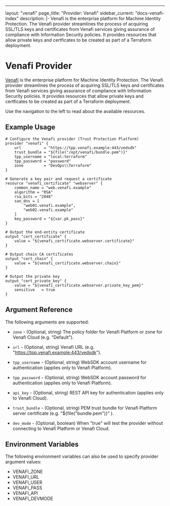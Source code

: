 ---
layout: "venafi"
page_title: "Provider: Venafi"
sidebar_current: "docs-venafi-index"
description: |-
  Venafi is the enterprise platform for Machine Identity Protection. The Venafi provider streamlines the process of acquiring SSL/TLS keys and certificates from Venafi services giving assurance of compliance with Information Security policies.  It provides resources that allow private keys and certficates to be created as part of a Terraform deployment.

# Venafi Provider

[Venafi](https://www.venafi.com) is the enterprise platform for Machine Identity
Protection. The Venafi provider streamlines the process of acquiring SSL/TLS
keys and certificates from Venafi services giving assurance of compliance with
Information Security policies.  It provides resources that allow private keys
and certficates to be created as part of a Terraform deployment.

Use the navigation to the left to read about the available resources.

## Example Usage

```hcl
# Configure the Venafi provider (Trust Protection Platform)
provider "venafi" {
    url          = "https://tpp.venafi.example:443/vedsdk"
    trust_bundle = "${file("/opt/venafi/bundle.pem")}"
    tpp_username = "local:terraform"
    tpp_password = "password"
    zone         = "DevOps\\Terraform"
}

# Generate a key pair and request a certificate
resource "venafi_certificate" "webserver" {
    common_name = "web.venafi.example"
    algorithm = "RSA"
    rsa_bits = "2048"
    san_dns = [
        "web01.venafi.example",
        "web02.venafi.example"
    ]
    key_password = "${var.pk_pass}"
}

# Output the end-entity certificate
output "cert_certificate" {
    value = "${venafi_certificate.webserver.certificate}"
}

# Output chain CA certificates
output "cert_chain" {
    value = "${venafi_certificate.webserver.chain}"
}

# Output the private key
output "cert_private_key" {
    value = "${venafi_certificate.webserver.private_key_pem}"
    sensitive   = true
}
```

## Argument Reference

The following arguments are supported:

* `zone` - (Optional, string) The policy folder for Venafi Platform or zone for Venafi Cloud (e.g. "Default").

* `url` - (Optional, string) Venafi URL (e.g. "https://tpp.venafi.example:443/vedsdk").

* `tpp_username` - (Optional, string) WebSDK account username for authentication (applies only to Venafi Platform).

* `tpp_password` - (Optional, string) WebSDK account password for authentication (applies only to Venafi Platform).

* `api_key` - (Optional, string) REST API key for authentication (applies only to Venafi Cloud).

* `trust_bundle` - (Optional, string) PEM trust bundle for Venafi Platform server certificate (e.g. "${file("bundle.pem")}" ).

* `dev_mode` - (Optional, boolean) When "true" will test the provider without connecting to Venafi Platform or Venafi Cloud.

## Environment Variables

The following environment variables can also be used to specify provider 
argument values:

* VENAFI_ZONE
* VENAFI_URL
* VENAFI_USER
* VENAFI_PASS
* VENAFI_API
* VENAFI_DEVMODE
